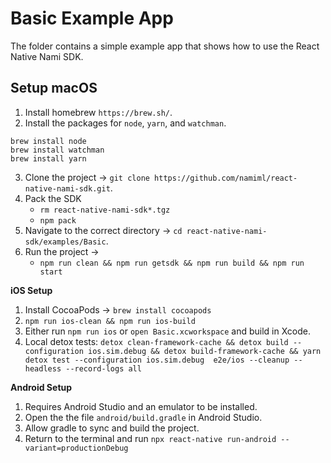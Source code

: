 # Basic Example App
The folder contains a simple example app that shows how to use the React Native Nami SDK.

## Setup macOS

1. Install homebrew `https://brew.sh/`.
2. Install the packages for `node`, `yarn`, and `watchman`.
```
brew install node
brew install watchman
brew install yarn
```
3. Clone the project -> `git clone https://github.com/namiml/react-native-nami-sdk.git`.
4. Pack the SDK
   - `rm react-native-nami-sdk*.tgz`
   - `npm pack`
4. Navigate to the correct directory -> `cd react-native-nami-sdk/examples/Basic`.
5. Run the project ->
   - `npm run clean && npm run getsdk && npm run build && npm run start`

**iOS Setup**

1. Install CocoaPods -> `brew install cocoapods`
2. `npm run ios-clean && npm run ios-build`
3. Either run `npm run ios` or `open Basic.xcworkspace` and build in Xcode.
4. Local detox tests: `detox clean-framework-cache && detox build --configuration ios.sim.debug && detox build-framework-cache && yarn detox test --configuration ios.sim.debug  e2e/ios --cleanup --headless --record-logs all`


**Android Setup**

1. Requires Android Studio and an emulator to be installed.
2. Open the the file `android/build.gradle` in Android Studio.
3. Allow gradle to sync and build the project.
4. Return to the terminal and run `npx react-native run-android --variant=productionDebug`
